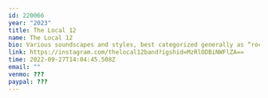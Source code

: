 ```yaml
---
id: 220066
year: "2023"
title: The Local 12
name: The Local 12
bio: V﻿arious soundscapes and styles, best categorized generally as “rock.”
link: https://instagram.com/thelocal12band?igshid=MzRlODBiNWFlZA==
time: 2022-09-27T14:04:45.508Z
email: ""
venmo: ???
paypal: ???
---
```

